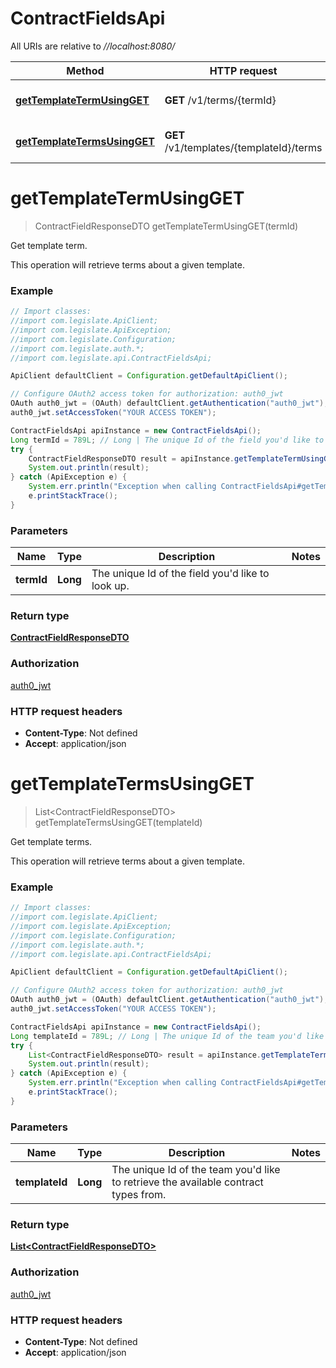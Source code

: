 # ContractFieldsApi

All URIs are relative to *//localhost:8080/*

Method | HTTP request | Description
------------- | ------------- | -------------
[**getTemplateTermUsingGET**](ContractFieldsApi.md#getTemplateTermUsingGET) | **GET** /v1/terms/{termId} | Get template term.
[**getTemplateTermsUsingGET**](ContractFieldsApi.md#getTemplateTermsUsingGET) | **GET** /v1/templates/{templateId}/terms | Get template terms.

<a name="getTemplateTermUsingGET"></a>
# **getTemplateTermUsingGET**
> ContractFieldResponseDTO getTemplateTermUsingGET(termId)

Get template term.

This operation will retrieve terms about a given template.

### Example
```java
// Import classes:
//import com.legislate.ApiClient;
//import com.legislate.ApiException;
//import com.legislate.Configuration;
//import com.legislate.auth.*;
//import com.legislate.api.ContractFieldsApi;

ApiClient defaultClient = Configuration.getDefaultApiClient();

// Configure OAuth2 access token for authorization: auth0_jwt
OAuth auth0_jwt = (OAuth) defaultClient.getAuthentication("auth0_jwt");
auth0_jwt.setAccessToken("YOUR ACCESS TOKEN");

ContractFieldsApi apiInstance = new ContractFieldsApi();
Long termId = 789L; // Long | The unique Id of the field you'd like to look up.
try {
    ContractFieldResponseDTO result = apiInstance.getTemplateTermUsingGET(termId);
    System.out.println(result);
} catch (ApiException e) {
    System.err.println("Exception when calling ContractFieldsApi#getTemplateTermUsingGET");
    e.printStackTrace();
}
```

### Parameters

Name | Type | Description  | Notes
------------- | ------------- | ------------- | -------------
 **termId** | **Long**| The unique Id of the field you&#x27;d like to look up. |

### Return type

[**ContractFieldResponseDTO**](ContractFieldResponseDTO.md)

### Authorization

[auth0_jwt](../README.md#auth0_jwt)

### HTTP request headers

 - **Content-Type**: Not defined
 - **Accept**: application/json

<a name="getTemplateTermsUsingGET"></a>
# **getTemplateTermsUsingGET**
> List&lt;ContractFieldResponseDTO&gt; getTemplateTermsUsingGET(templateId)

Get template terms.

This operation will retrieve terms about a given template.

### Example
```java
// Import classes:
//import com.legislate.ApiClient;
//import com.legislate.ApiException;
//import com.legislate.Configuration;
//import com.legislate.auth.*;
//import com.legislate.api.ContractFieldsApi;

ApiClient defaultClient = Configuration.getDefaultApiClient();

// Configure OAuth2 access token for authorization: auth0_jwt
OAuth auth0_jwt = (OAuth) defaultClient.getAuthentication("auth0_jwt");
auth0_jwt.setAccessToken("YOUR ACCESS TOKEN");

ContractFieldsApi apiInstance = new ContractFieldsApi();
Long templateId = 789L; // Long | The unique Id of the team you'd like to retrieve the available contract types from.
try {
    List<ContractFieldResponseDTO> result = apiInstance.getTemplateTermsUsingGET(templateId);
    System.out.println(result);
} catch (ApiException e) {
    System.err.println("Exception when calling ContractFieldsApi#getTemplateTermsUsingGET");
    e.printStackTrace();
}
```

### Parameters

Name | Type | Description  | Notes
------------- | ------------- | ------------- | -------------
 **templateId** | **Long**| The unique Id of the team you&#x27;d like to retrieve the available contract types from. |

### Return type

[**List&lt;ContractFieldResponseDTO&gt;**](ContractFieldResponseDTO.md)

### Authorization

[auth0_jwt](../README.md#auth0_jwt)

### HTTP request headers

 - **Content-Type**: Not defined
 - **Accept**: application/json

